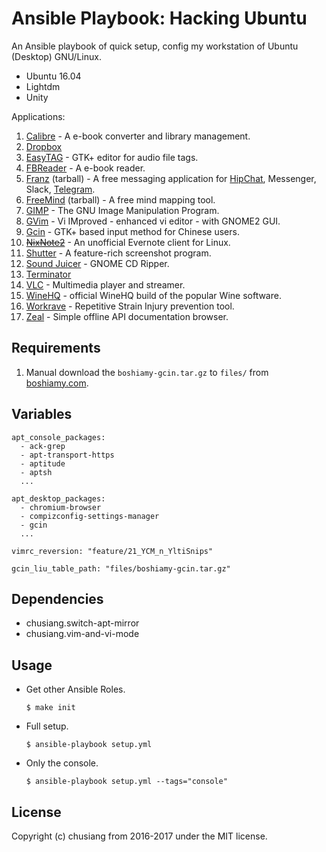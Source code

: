 # Ansible Playbook: Hacking Ubuntu

An Ansible playbook of quick setup, config my workstation of Ubuntu (Desktop) GNU/Linux.

- Ubuntu 16.04
- Lightdm
- Unity

Applications:

1. [Calibre](https://calibre-ebook.com/) - A e-book converter and library management.
1. [Dropbox](https://www.dropbox.com/)
1. [EasyTAG](https://wiki.gnome.org/Apps/EasyTAG) - GTK+ editor for audio file tags.
1. [FBReader](https://fbreader.org/) - A e-book reader.
1. [Franz](http://meetfranz.com/) (tarball) - A free messaging application for [HipChat](https://www.hipchat.com/), Messenger, Slack, [Telegram](https://telegram.org/).
1. [FreeMind](http://freemind.sourceforge.net/wiki/index.php/Main_Page) (tarball) - A free mind mapping tool.
1. [GIMP](http://www.gimp.org/) - The GNU Image Manipulation Program.
1. [GVim](http://www.vim.org/) - Vi IMproved - enhanced vi editor - with GNOME2 GUI.
1. [Gcin](http://hyperrate.com/dir.php?eid=67) - GTK+ based input method for Chinese users.
1. ~~[NixNote2](https://github.com/baumgarr/nixnote2)~~ - An unofficial Evernote client for Linux.
1. [Shutter](http://shutter-project.org/) - A feature-rich screenshot program.
1. [Sound Juicer](https://github.com/GNOME/sound-juicer) - GNOME CD Ripper.
1. [Terminator](https://gnometerminator.blogspot.tw/)
1. [VLC](http://www.videolan.org/) - Multimedia player and streamer.
1. [WineHQ](https://wiki.winehq.org/Ubuntu) - official WineHQ build of the popular Wine software.
1. [Workrave](http://www.workrave.org/) - Repetitive Strain Injury prevention tool.
1. [Zeal](https://zealdocs.org/) - Simple offline API documentation browser.

## Requirements

1. Manual download the `boshiamy-gcin.tar.gz` to `files/` from [boshiamy.com](https://boshiamy.com).

## Variables

```
apt_console_packages:
  - ack-grep
  - apt-transport-https
  - aptitude
  - aptsh
  ...

apt_desktop_packages:
  - chromium-browser
  - compizconfig-settings-manager
  - gcin
  ...

vimrc_reversion: "feature/21_YCM_n_YltiSnips"

gcin_liu_table_path: "files/boshiamy-gcin.tar.gz"
```

## Dependencies

- chusiang.switch-apt-mirror
- chusiang.vim-and-vi-mode

## Usage

- Get other Ansible Roles.

  ```
  $ make init
  ```

- Full setup.

  ```
  $ ansible-playbook setup.yml
  ```

- Only the console.

  ```
  $ ansible-playbook setup.yml --tags="console"
  ```

## License

Copyright (c) chusiang from 2016-2017 under the MIT license.

